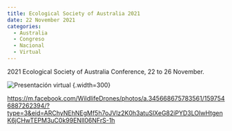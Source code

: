 ```yaml
---
title: Ecological Society of Australia 2021
date: 22 November 2021
categories:
  - Australia
  - Congreso
  - Nacional
  - Virtual
---
```


 2021 Ecological Society of Australia Conference, 22 to 26 November.


![Presentación virtual](https://scontent.fsyd10-1.fna.fbcdn.net/v/t39.30808-6/263489603_1597546880595728_7783816500831212008_n.jpg?stp=cp0_dst-jpg_e15_fr_q65&_nc_cat=105&ccb=1-7&_nc_sid=5b42c2&_nc_ohc=oqjiH4e_MRgAX_WwYj7&_nc_ht=scontent.fsyd10-1.fna&oh=00_AfCHzHnFrVywFcg-Uht3qrEN4uqUWiG7YXWCSMj8z-btDQ&oe=65823084https://scontent.fsyd10-1.fna.fbcdn.net/v/t39.30808-6/263489603_1597546880595728_7783816500831212008_n.jpg?stp=cp0_dst-jpg_e15_fr_q65&_nc_cat=105&ccb=1-7&_nc_sid=5b42c2&_nc_ohc=oqjiH4e_MRgAX_WwYj7&_nc_ht=scontent.fsyd10-1.fna&oh=00_AfCHzHnFrVywFcg-Uht3qrEN4uqUWiG7YXWCSMj8z-btDQ&oe=65823084) {.width=300}

<https://m.facebook.com/WildlifeDrones/photos/a.345668675783561/1597546887262394/?type=3&eid=ARChyNEhNEgMf5h7oJVlz2K0h3atuSlXeG82iPYD3LOIwHtgenK6jCHwTEPM3uC0k99ENlI06NFrS-1h>
